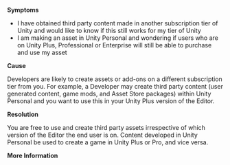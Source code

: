 
        

**Symptoms** 

*   I have obtained third party content made in another subscription tier of Unity and would like to know if this still works for my tier of Unity
*   I am making an asset in Unity Personal and wondering if users who are on Unity Plus, Professional or Enterprise will still be able to purchase and use my asset

**Cause** 

Developers are likely to create assets or add-ons on a different subscription tier from you. For example, a Developer may create third party content (user generated content, game mods, and Asset Store packages) within Unity Personal and you want to use this in your Unity Plus version of the Editor.

**Resolution** 

You are free to use and create third party assets irrespective of which version of the Editor the end user is on. Content developed in Unity Personal be used to create a game in Unity Plus or Pro, and vice versa.

**More Information** 

      